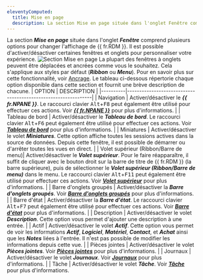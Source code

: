 ```yaml
---
eleventyComputed:
  title: Mise en page
  description: La section Mise en page située dans l'onglet Fenêtre comprend plusieurs options pour changer l'affichage de {{ fr.RDM }}.
---
```

La section ***Mise en page*** située dans l'onglet ***Fenêtre*** comprend plusieurs options pour changer l'affichage de {{ fr.RDM }}. Il est possible d'activer/désactiver certaines fenêtres et onglets pour personnaliser votre expérience.
![Section Mise en page](https://cdnweb.devolutions.net/docs/docs_en_rdm_windows_RDMWin6207.png)
La plupart des fenêtres à onglets peuvent être déplacées et ancrées comme vous le souhaitez. Cela s'applique aux styles par défaut (***Ribbon*** ou ***Menu***). Pour en savoir plus sur cette fonctionnalité, voir [Ancrage](/rdm/windows/user-interface/customization/docking/). Le tableau ci-dessous répertorie chaque option disponible dans cette section et fournit une brève description de chacune.
| OPTION   | DESCRIPTION                                                   |
|----------|---------------------------------------------------------------|
| Navigation              | Activer/désactiver le ***{{ fr.NPANE }}***. Le raccourci clavier <kbd>Alt</kbd>+<kbd>F8</kbd> peut également être utilisé pour effectuer ces actions. Voir [***{{ fr.NPANE }}***](/rdm/windows/user-interface/navigation-pane/) pour plus d'informations.                                                                             |
| Tableau de bord               | Activer/désactiver le ***Tableau de bord***. Le raccourci clavier <kbd>Alt</kbd>+<kbd>F6</kbd> peut également être utilisé pour effectuer ces actions. Voir [***Tableau de bord***](/rdm/windows/user-interface/content-area/dashboards/) pour plus d'informations.                                                                |
| Miniatures              | Activer/désactiver le volet ***Miniatures***. Cette option affiche toutes les sessions actives dans la source de données. Depuis cette fenêtre, il est possible de démarrer ou d'arrêter toutes les vues en direct.                                                                                                                                         |
| Volet supérieur (Ribbon/Barre de menu)| Activer/désactiver le ***Volet supérieur***. Pour le faire réapparaître, il suffit de cliquer avec le bouton droit sur la barre de titre de {{ fr.RDM }} (la barre supérieure), puis de sélectionner le ***Volet supérieur (Ribbon/Barre de menu)*** dans le menu. Le raccourci clavier <kbd>Alt</kbd>+<kbd>F11</kbd> peut également être utilisé pour effectuer ces actions. Voir [***Volet supérieur***](/rdm/windows/user-interface/top-pane/) pour plus d'informations. |
| Barre d'onglets groupés         | Activer/désactiver la ***Barre d'onglets groupés***. Voir [***Barre d'onglets groupés***](/rdm/windows/commands/view/layout/grouped-tab-bar/) pour plus d'informations.                                                                                                                                                 |
| Barre d'état              | Activer/désactiver la ***Barre d'état***. Le raccourci clavier <kbd>Alt</kbd>+<kbd>F7</kbd> peut également être utilisé pour effectuer ces actions. Voir [***Barre d'état***](/rdm/windows/user-interface/status-bar/) pour plus d'informations.                                                                                       |
| Description             | Activer/désactiver le volet ***Description***. Cette option vous permet d'ajouter une description à une entrée.                                                                                                                                                                                                                         |
| Actif                   | Activer/désactiver le volet ***Actif***. Cette option vous permet de voir les informations ***Actif***, ***Logiciel***, ***Matériel***, ***Contact***, et ***Achat*** ainsi que les ***Notes*** liées à l'entrée. Il n'est pas possible de modifier les informations depuis cette vue.                                               |
| Pièces jointes             | Activer/désactiver le volet ***Pièces jointes***. Voir [***Pièces jointes***](/rdm/windows/commands/view/layout/attachments/) pour plus d'informations.                                                                                                                                                                                                                   |
| Journaux                    | Activer/désactiver le volet ***Journaux***. Voir [***Journaux***](/rdm/windows/commands/view/layout/logs/) pour plus d'informations.                                                                                                                                                                                                                   |
| Tâche                    | Activer/désactiver le volet ***Tâche***. Voir [***Tâche***](/rdm/windows/commands/view/layout/task/) pour plus d'informations.

